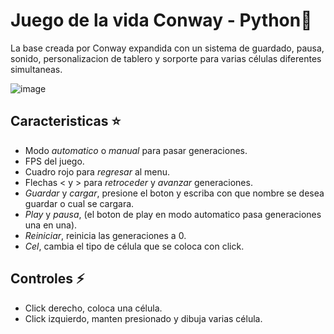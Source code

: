 # Juego de la vida Conway - **Python**🐍
La base creada por Conway expandida con un sistema de guardado, pausa, sonido, personalizacion de tablero 
y sorporte para varias células diferentes simultaneas.

![image](https://github.com/DanielCarrenoMar/CubiTz/assets/144462396/54f22e25-d8de-49c1-b66a-17ba48cf84c7)

## Caracteristicas ⭐
- Modo *automatico* o *manual* para pasar generaciones.
- FPS del juego.
- Cuadro rojo para *regresar* al menu.
- Flechas < y > para *retroceder* y *avanzar* generaciones.
- *Guardar* y *cargar*, presione el boton y escriba con que nombre se desea guardar o cual se cargara.
- *Play* y *pausa*, (el boton de play en modo automatico pasa generaciones una en una).
- *Reiniciar*, reinicia las generaciones a 0.
- *Cel*, cambia el tipo de célula que se coloca con click.
## Controles ⚡
- Click derecho, coloca una célula.
- Click izquierdo, manten presionado y dibuja varias célula.
